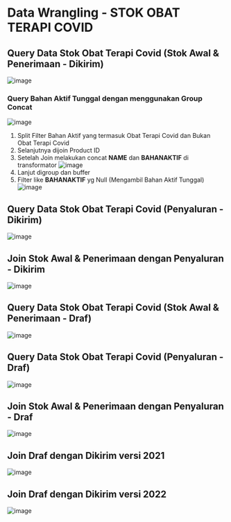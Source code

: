# Data Wrangling - STOK OBAT TERAPI COVID

## Query Data Stok Obat Terapi Covid (Stok Awal & Penerimaan - Dikirim)

![image](https://user-images.githubusercontent.com/101076043/205570373-89c24f1d-8951-4761-ab97-b00334ed76e8.png)

### Query Bahan Aktif Tunggal dengan menggunakan Group Concat
![image](https://user-images.githubusercontent.com/101076043/205576858-192f8663-004a-4114-9ed8-17c5e56f3dea.png)
1. Split Filter Bahan Aktif yang termasuk Obat Terapi Covid dan Bukan Obat Terapi Covid
2. Selanjutnya dijoin Product ID
3. Setelah Join melakukan concat **NAME** dan **BAHANAKTIF** di transformator
    ![image](https://user-images.githubusercontent.com/101076043/205578570-d81f302a-b614-4c90-9e9b-ec25eaa8a961.png)
4. Lanjut digroup dan buffer
5. Filter like **BAHANAKTIF** yg Null (Mengambil Bahan Aktif Tunggal)
    ![image](https://user-images.githubusercontent.com/101076043/205578782-f1868a8e-423e-4025-b6da-e0def3b799ad.png)

## Query Data Stok Obat Terapi Covid (Penyaluran - Dikirim)

![image](https://user-images.githubusercontent.com/101076043/205570814-f89c6874-b217-4e79-94f1-40a19ae25d50.png)

## Join Stok Awal & Penerimaan dengan Penyaluran - Dikirim

![image](https://user-images.githubusercontent.com/101076043/205570914-ade88b87-d160-430b-b9c1-687a1cf926a5.png)

## Query Data Stok Obat Terapi Covid (Stok Awal & Penerimaan - Draf)
![image](https://user-images.githubusercontent.com/101076043/205571787-296e636f-d69f-41c6-a97d-38668ca4ca52.png)

## Query Data Stok Obat Terapi Covid (Penyaluran - Draf)
![image](https://user-images.githubusercontent.com/101076043/205571982-269c8ce9-edef-4507-b885-08077d11855a.png)

## Join Stok Awal & Penerimaan dengan Penyaluran - Draf
![image](https://user-images.githubusercontent.com/101076043/205573509-0a5c68ad-815e-4a7f-b5d2-cbeff7e53b32.png)

## Join Draf dengan Dikirim versi 2021
![image](https://user-images.githubusercontent.com/101076043/205571558-08b15621-4ab5-4019-9064-2a4f7ef4ed5c.png)

## Join Draf dengan Dikirim versi 2022
![image](https://user-images.githubusercontent.com/101076043/205571460-529b1ea2-8fb0-4906-8d07-0151f7dffcdd.png)

